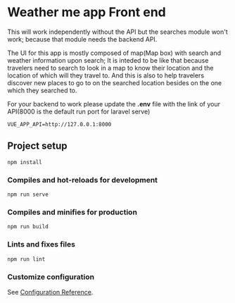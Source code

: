 # Weather me app Front end

This will work independently without the API but the searches module won't work; because that module needs the backend API.

The UI for this app is mostly composed of map(Map box) with search and weather information upon search; It is inteded to be like that because travelers need to search to look in a map to know their location and the location of which will they travel to. And this is also to help travelers discover new places to go to on the searched location besides on the one which they searched to.

For your backend to work please update the **.env** file with the link of your API(8000 is the default run port for laravel serve)
```
VUE_APP_API=http://127.0.0.1:8000
```

## Project setup

```
npm install
```

### Compiles and hot-reloads for development
```
npm run serve
```

### Compiles and minifies for production
```
npm run build
```

### Lints and fixes files
```
npm run lint
```

### Customize configuration
See [Configuration Reference](https://cli.vuejs.org/config/).
